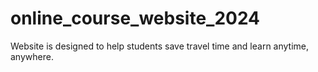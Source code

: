 # online_course_website_2024
Website is designed to help students save travel time and learn anytime, anywhere.
